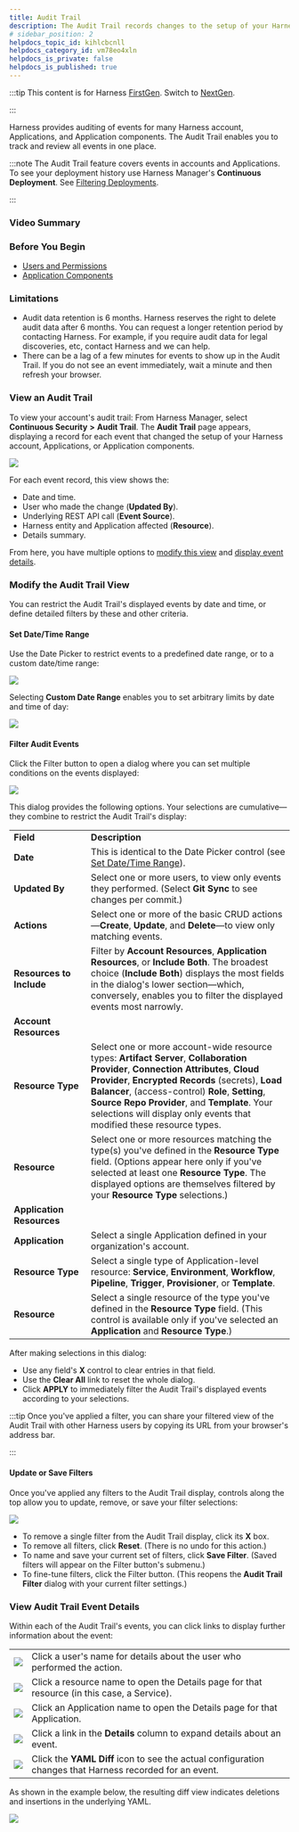```yaml
---
title: Audit Trail
description: The Audit Trail records changes to the setup of your Harness account, Application, and Application components.
# sidebar_position: 2
helpdocs_topic_id: kihlcbcnll
helpdocs_category_id: vm78eo4xln
helpdocs_is_private: false
helpdocs_is_published: true
---
```



:::tip
This content is for Harness [FirstGen](../../../../getting-started/harness-first-gen-vs-harness-next-gen.md). Switch to [NextGen](../../../../platform/15_Audit-Trail/audit-trail.md).

:::

Harness provides auditing of events for many Harness account, Applications, and Application components. The Audit Trail enables you to track and review all events in one place.


:::note
The Audit Trail feature covers events in accounts and Applications. To see your deployment history use Harness Manager's **Continuous Deployment**. See [Filtering Deployments](../../../continuous-delivery/concepts-cd/deployments-overview/filtering-deployments.md).

:::

### Video Summary

### Before You Begin

* [Users and Permissions](../access-management-howtos/users-and-permissions.md)
* [Application Components](../../../continuous-delivery/model-cd-pipeline/applications/application-configuration.md)

### Limitations

* Audit data retention is 6 months. Harness reserves the right to delete audit data after 6 months. You can request a longer retention period by contacting Harness. For example, if you require audit data for legal discoveries, etc, contact Harness and we can help.
* There can be a lag of a few minutes for events to show up in the Audit Trail. If you do not see an event immediately, wait a minute and then refresh your browser.

### View an Audit Trail

To view your account's audit trail: From Harness Manager, select **Continuous Security** **>** **Audit Trail**. The **Audit Trail** page appears, displaying a record for each event that changed the setup of your Harness account, Applications, or Application components.

![](./static/audit-trail-00.png)

For each event record, this view shows the:

* Date and time.
* User who made the change (**Updated By**).
* Underlying REST API call (**Event Source**).
* Harness entity and Application affected (**Resource**).
* Details summary.

From here, you have multiple options to [modify this view](#modify) and [display event details](#details).

### Modify the Audit Trail View

You can restrict the Audit Trail's displayed events by date and time, or define detailed filters by these and other criteria.

#### Set Date/Time Range

Use the Date Picker to restrict events to a predefined date range, or to a custom date/time range:

![](./static/audit-trail-01.png)

Selecting **Custom Date Range** enables you to set arbitrary limits by date and time of day:

![](./static/audit-trail-02.png)


#### Filter Audit Events

Click the Filter button to open a dialog where you can set multiple conditions on the events displayed:

![](./static/audit-trail-03.png)

This dialog provides the following options. Your selections are cumulative—they combine to restrict the Audit Trail's display:



|  |  |
| --- | --- |
| **Field** | **Description** |
| **Date** | This is identical to the Date Picker control (see [Set Date/Time Range](#date_time)). |
| **Updated By** | Select one or more users, to view only events they performed. (Select **Git Sync** to see changes per commit.) |
| **Actions** | Select one or more of the basic CRUD actions—**Create**, **Update**, and **Delete**—to view only matching events. |
| **Resources to Include** | Filter by **Account Resources**, **Application Resources**, or **Include Both**. The broadest choice (**Include Both**) displays the most fields in the dialog's lower section—which, conversely, enables you to filter the displayed events most narrowly. |
| **Account Resources** |
| **Resource Type** | Select one or more account-wide resource types: **Artifact Server**, **Collaboration Provider**, **Connection Attributes**, **Cloud Provider**, **Encrypted Records** (secrets), **Load Balancer**, (access-control) **Role**, **Setting**, **Source Repo Provider**, and **Template**. Your selections will display only events that modified these resource types. |
| **Resource** | Select one or more resources matching the type(s) you've defined in the **Resource Type** field. (Options appear here only if you've selected at least one **Resource Type**. The displayed options are themselves filtered by your **Resource Type** selections.) |
| **Application Resources** |
| **Application** | Select a single Application defined in your organization's account. |
| **Resource Type** | Select a single type of Application-level resource: **Service**, **Environment**, **Workflow**, **Pipeline**, **Trigger**, **Provisioner**, or **Template**. |
| **Resource** | Select a single resource of the type you've defined in the **Resource Type** field. (This control is available only if you've selected an **Application** and **Resource Type**.) |

After making selections in this dialog:

* Use any field's **X** control to clear entries in that field.
* Use the **Clear All** link to reset the whole dialog.
* Click **APPLY** to immediately filter the Audit Trail's displayed events according to your selections.


:::tip
Once you've applied a filter, you can share your filtered view of the Audit Trail with other Harness users by copying its URL from your browser's address bar.

:::

#### Update or Save Filters

Once you've applied any filters to the Audit Trail display, controls along the top allow you to update, remove, or save your filter selections:

![](./static/audit-trail-04.png)

* To remove a single filter from the Audit Trail display, click its **X** box.
* To remove all filters, click **Reset**. (There is no undo for this action.)
* To name and save your current set of filters, click **Save Filter**. (Saved filters will appear on the Filter button's submenu.)
* To fine-tune filters, click the Filter button. (This reopens the **Audit Trail Filter** dialog with your current filter settings.)

### View Audit Trail Event Details

Within each of the Audit Trail's events, you can click links to display further information about the event:



|  |  |
| --- | --- |
| ![](./static/audit-trail-06.png) | Click a user's name for details about the user who performed the action. |
| ![](./static/audit-trail-07.png) | Click a resource name to open the Details page for that resource (in this case, a Service). |
| ![](./static/audit-trail-08.png) | Click an Application name to open the Details page for that Application. |
| ![](./static/audit-trail-09.png) | Click a link in the **Details** column to expand details about an event. |
| ![](./static/audit-trail-10.png) | ​Click the **YAML Diff** icon to see the actual configuration changes that Harness recorded for an event. |

As shown in the example below, the resulting diff view indicates deletions and insertions in the underlying YAML.

![](./static/audit-trail-05.png)
